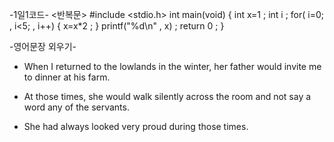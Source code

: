    -1일1코드-
    <반복문>
#include <stdio.h>
int main(void)
 {
    int x=1 ;
    int i ;
    for( i=0; , i<5; , i++)
    {
       x=x*2 ;
     }
      printf("%d\n" , x) ;
      return 0 ;
   }



   -영어문장 외우기- <The Stars>

* When I returned to the lowlands in the winter, her father would invite me 
   to dinner at his farm.
 
* At those times, she would walk silently across the room and not say a word
  any of the servants.  

* She had always looked very proud during those times.